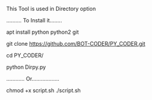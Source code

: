 This Tool is used in Directory option
 
.......... To Install it........


   apt install python python2 git

   git clone https://github.com/BOT-CODER/PY_CODER.git

   cd PY_CODER/

   python Dirpy.py


............ Or.................. 


  chmod +x script.sh
  ./script.sh
